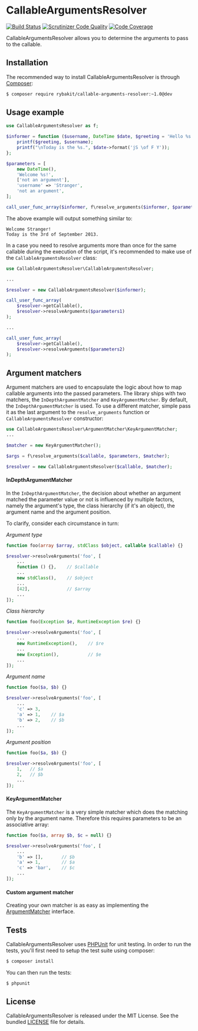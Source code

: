 CallableArgumentsResolver
=========================
[![Build Status](https://secure.travis-ci.org/rybakit/callable-arguments-resolver.png?branch=master)](http://travis-ci.org/rybakit/callable-arguments-resolver)
[![Scrutinizer Code Quality](https://scrutinizer-ci.com/g/rybakit/callable-arguments-resolver/badges/quality-score.png?b=master)](https://scrutinizer-ci.com/g/rybakit/callable-arguments-resolver/?branch=master)
[![Code Coverage](https://scrutinizer-ci.com/g/rybakit/callable-arguments-resolver/badges/coverage.png?b=master)](https://scrutinizer-ci.com/g/rybakit/callable-arguments-resolver/?branch=master)

CallableArgumentsResolver allows you to determine the arguments to pass to the callable.



## Installation

The recommended way to install CallableArgumentsResolver is through [Composer](http://getcomposer.org):

```sh
$ composer require rybakit/callable-arguments-resolver:~1.0@dev
```



## Usage example

```php
use CallableArgumentsResolver as f;

$informer = function ($username, DateTime $date, $greeting = 'Hello %s!') {
    printf($greeting, $username);
    printf("\nToday is the %s.", $date->format('jS \of F Y'));
};

$parameters = [
    new DateTime(),
    'Welcome %s!',
    ['not an argument'],
    'username' => 'Stranger',
    'not an argument',
];

call_user_func_array($informer, f\resolve_arguments($informer, $parameters));
```

The above example will output something similar to:

```
Welcome Stranger!
Today is the 3rd of September 2013.
```

In a case you need to resolve arguments more than once for the same callable during
the execution of the script, it's recommended to make use of the `CallableArgumentsResolver` class:

```php
use CallableArgumentsResolver\CallableArgumentsResolver;

...

$resolver = new CallableArgumentsResolver($informer);

call_user_func_array(
    $resolver->getCallable(),
    $resolver->resolveArguments($parameters1)
);

...

call_user_func_array(
    $resolver->getCallable(),
    $resolver->resolveArguments($parameters2)
);
```



## Argument matchers

Argument matchers are used to encapsulate the logic about how to map callable arguments into the passed parameters.
The library ships with two matchers, the `InDepthArgumentMatcher` and `KeyArgumentMatcher`. By default,
the `InDepthArgumentMatcher` is used. To use a different matcher, simple pass it as the last argument
to the `resolve_arguments` function or `CallableArgumentsResolver` constructor:

```php
use CallableArgumentsResolver\ArgumentMatcher\KeyArgumentMatcher;
...

$matcher = new KeyArgumentMatcher();

$args = f\resolve_arguments($callable, $parameters, $matcher);

$resolver = new CallableArgumentsResolver($callable, $matcher);
```

#### InDepthArgumentMatcher

In the `InDepthArgumentMatcher`, the decision about whether an argument matched the parameter value or not
is influenced by multiple factors, namely the argument's type, the class hierarchy (if it's an object),
the argument name and the argument position.

To clarify, consider each circumstance in turn:

*Argument type*

```php
function foo(array $array, stdClass $object, callable $callable) {}

$resolver->resolveArguments('foo', [
    ...
    function () {},    // $callable
    ...
    new stdClass(),    // $object
    ...
    [42],              // $array
    ...
]);
```

*Class hierarchy*

```php
function foo(Exception $e, RuntimeException $re) {}

$resolver->resolveArguments('foo', [
    ...
    new RuntimeException(),    // $re
    ...
    new Exception(),           // $e
    ...
]);
```

*Argument name*

```php
function foo($a, $b) {}

$resolver->resolveArguments('foo', [
    ...
    'c' => 3,
    'a' => 1,    // $a
    'b' => 2,    // $b
    ...
]);
```

*Argument position*

```php
function foo($a, $b) {}

$resolver->resolveArguments('foo', [
    1,   // $a
    2,   // $b
    ...
]);
```

#### KeyArgumentMatcher

The `KeyArgumentMatcher` is a very simple matcher which does the matching only by the argument name.
Therefore this requires parameters to be an associative array:

```php
function foo($a, array $b, $c = null) {}

$resolver->resolveArguments('foo', [
    ...
    'b' => [],       // $b
    'a' => 1,        // $a
    'c' => 'bar',    // $c
    ...
]);
```


#### Custom argument matcher

Creating your own matcher is as easy as implementing the [ArgumentMatcher](src/ArgumentMatcher/ArgumentMatcher.php) interface.



## Tests

CallableArgumentsResolver uses [PHPUnit](http://phpunit.de) for unit testing.
In order to run the tests, you'll first need to setup the test suite using composer:

```sh
$ composer install
```

You can then run the tests:

```sh
$ phpunit
```



## License

CallableArgumentsResolver is released under the MIT License. See the bundled [LICENSE](LICENSE) file for details.
